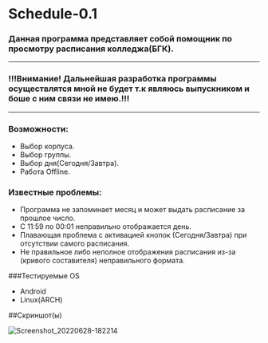 # Schedule-0.1
### Данная программа представляет собой помощник по просмотру расписания колледжа(БГК).

_____________
### !!!Внимание! Дальнейшая разработка программы осуществлятся мной не будет т.к являюсь выпускником и боше с ним связи не имею.!!!
_____________

### Возможности:
 - Выбор корпуса.
 - Выбор группы.
 - Выбор дня(Сегодня/Завтра).
 - Работа Offline.

### Известные проблемы:
 - Программа не запоминает месяц и может выдать расписание за прошлое число.
 - С 11:59 по 00:01 неправильно отображается день.
 - Плавающая проблема с активацией кнопок (Сегодня/Завтра) при отсутствии самого расписания.
 - Не правильное либо неполное отображения расписания из-за (кривого составителя) неправильного формата.
 
 ###Тестируемые OS
 - Android
 - Linux(ARCH)
 
 ##Скриншот(ы)
 
![Screenshot_20220628-182214](https://user-images.githubusercontent.com/80697141/176176913-84e7ad25-5c14-47b5-9703-aff91d4df756.png)
